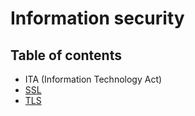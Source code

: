 # Information security

## Table of contents

- ITA (Information Technology Act)
- [SSL](./ssl)
- [TLS](./tls)